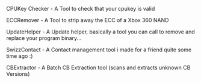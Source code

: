 CPUKey Checker - A Tool to check that your cpukey is valid

ECCRemover - A Tool to strip away the ECC of a Xbox 360 NAND

UpdateHelper - A Update helper, basically a tool you can call to remove and replace your program binary...

SwizzContact - A Contact management tool i made for a friend quite some time ago :)

CBExtractor - A Batch CB Extraction tool (scans and extracts unknown CB Versions)